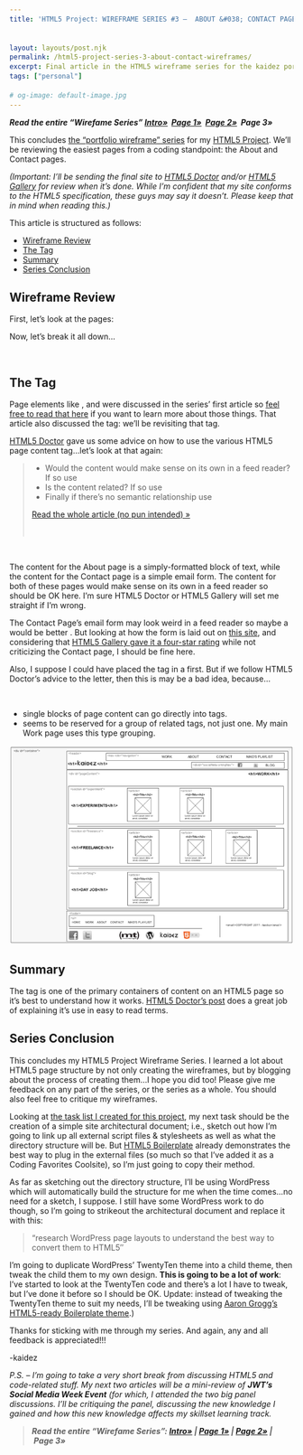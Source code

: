 ```yaml
---
title: 'HTML5 Project: WIREFRAME SERIES #3 –  ABOUT &#038; CONTACT PAGES'


layout: layouts/post.njk
permalink: /html5-project-series-3-about-contact-wireframes/
excerpt: Final article in the HTML5 wireframe series for the kaidez portfolio site
tags: ["personal"]

# og-image: default-image.jpg
---
```


***Read the entire “Wirefame Series”
[Intro»][1]  [Page 1»][2]  [Page 2»][3]  Page 3»***

 [1]: http://kaidez.com/html5-project-update-completed-wireframes/
 [2]: http://kaidez.com/html5-project-series-1-homepage-wireframe/
 [3]: http://kaidez.com/html5-project-series-2-work-subcategory-playlist-wireframes/

This concludes [the “portfolio wireframe” series][1] for my [HTML5 Project][4]. We’ll be reviewing the easiest pages from a coding standpoint: the About and Contact pages.

 [4]: http://kaidez.com/html5-project/

*(Important: I’ll be sending the final site to [HTML5 Doctor][5] and/or [HTML5 Gallery][6] for review when it’s done. While I’m confident that my site conforms to the HTML5 specification, these guys may say it doesn’t. Please keep that in mind when reading this.)*

 [5]: http://html5doctor.com/
 [6]: http://html5gallery.com/

This article is structured as follows:

*   [Wireframe Review][7]
*   [The  Tag][8]
*   [Summary][9]
*   [Series Conclusion][10]

 [7]: #wfReview
 [8]: #article
 [9]: #summary
 [10]: #conclusion

## Wireframe Review

First, let’s look at the pages:

Now, let’s break it all down…

 

## The  Tag

Page elements like ,  and  were discussed in the series’ first article so [feel free to read that here][2] if you want to learn more about those things. That article also discussed the  tag: we’ll be revisiting that tag.

[HTML5 Doctor][5] gave us some advice on how to use the various HTML5 page content tag…let’s look at that again:

> *   Would the content would make sense on its own in a feed reader? If so use
> *   Is the content related? If so use
> *   Finally if there’s no semantic relationship use
>
> [Read the whole article (no pun intended) »][11]
>
>  

 [11]: http://html5doctor.com/the-article-element/

 

The content for the About page is a simply-formatted block of text, while the content for the Contact page is a simple email form. The content for both of these pages would make sense on its own in a feed reader so  should be OK here. I’m sure HTML5 Doctor or HTML5 Gallery will set me straight if I’m wrong.

The Contact Page’s email form may look weird in a feed reader so maybe a  would be better . But looking at how the form is laid out on [this site][12], and considering that [HTML5 Gallery gave it a four-star rating][13] while not criticizing the Contact page, I should be fine here.

 [12]: http://www.re-d.jp/contact/
 [13]: http://html5gallery.com/2011/02/redesign/

Also, I suppose I could have placed the  tag in a  first. But if we follow HTML5 Doctor’s advice to the letter, then this is may be a bad idea, because…

 

*   single blocks of page content can go directly into  tags.
*    seems to be reserved for a group of related  tags, not just one. My main Work page uses this type grouping.

<img src="/assets/img/Work.jpg" alt="Kaidez Old HTML5 Project">

## Summary

The  tag is one of the primary containers of content on an HTML5 page so it’s best to understand how it works. [HTML5 Doctor’s  post][11] does a great job of explaining it’s use in easy to read terms.

## Series Conclusion

This concludes my HTML5 Project Wireframe Series. I learned a lot about HTML5 page structure by not only creating the wireframes, but by blogging about the process of creating them…I hope you did too! Please give me feedback on any part of the series, or the series as a whole. You should also feel free to critique my wireframes.

Looking at [the task list I created for this project][15], my next task should be the creation of a simple site architectural document; i.e., sketch out how I’m going to link up all external script files & stylesheets as well as what the directory structure will be. But [HTML5 Boilerplate][16] already demonstrates the best way to plug in the external files (so much so that I’ve added it as a Coding Favorites Coolsite), so I’m just going to copy their method.

 [15]: http://kaidez.com/html5-project-update-january-21-2011/
 [16]: http://html5boilerplate.com/

As far as sketching out the directory structure, I’ll be using WordPress which will automatically build the structure for me when the time comes…no need for a sketch, I suppose. I still have some WordPress work to do though, so I’m going to strikeout the architectural document and replace it with this:

> “research WordPress page layouts to understand the best way to convert them to HTML5″

I’m going to duplicate WordPress’ TwentyTen theme into a child theme, then tweak the child them to my own design. **This is going to be a lot of work**: I’ve started to look at the TwentyTen code and there’s a lot I have to tweak, but I’ve done it before so I should be OK. Update: instead of tweaking the TwentyTen theme to suit my needs, I’ll be tweaking using [Aaron Grogg’s HTML5-ready Boilerplate theme][17].)

 [17]: http://wordpress.org/extend/themes/boilerplate

Thanks for sticking with me through my series. And again, any and all feedback is appreciated!!!

-kaidez

*P.S. – I’m going to take a very short break from discussing HTML5 and code-related stuff. My next two articles will be a mini-review of **JWT’s Social Media Week Event** (for which, I attended the two big panel discussions. I’ll be critiquing the panel, discussing the new knowledge I gained and how this new knowledge affects my skillset learning track.*

> ***Read the entire “Wirefame Series”: [Intro»][1] | [Page 1»][2] | [Page 2»][3] | Page 3»***